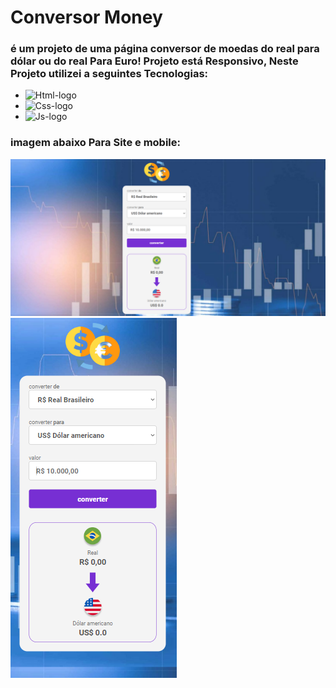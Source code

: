 <h1>Conversor Money</h1>

<h3>é um projeto de uma página conversor de moedas do real para dólar ou do real Para Euro!
Projeto está Responsivo, Neste Projeto utilizei a seguintes Tecnologias:</h3>

- <img src="https://img.shields.io/badge/HTML5-E34F26?style=for-the-badge&logo=html5&logoColor=white" alt="Html-logo"/>
- <img src="https://img.shields.io/badge/CSS3-1572B6?style=for-the-badge&logo=css3&logoColor=white" alt="Css-logo"/>
- <img src="https://img.shields.io/badge/JavaScript-F7DF1E?style=for-the-badge&logo=javascript&logoColor=black" alt="Js-logo"/>

<h3>imagem abaixo Para Site e mobile:</h3>
  <img src= "https://github.com/leonardosantos10/Projeto-conversor-de-moedas-Devclub/blob/main/assets/converso.desktop.png?raw=true"/>
  <img src="https://github.com/leonardosantos10/Projeto-conversor-de-moedas-Devclub/blob/main/assets/mobile.conversor.png?raw=true"/>
